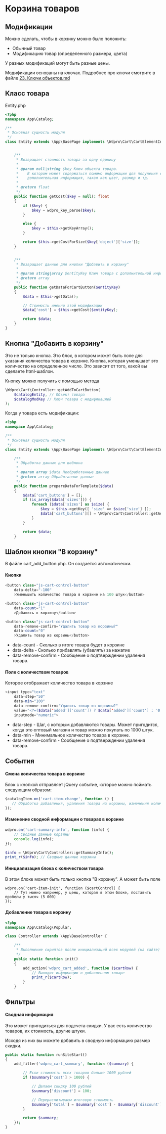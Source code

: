 # Корзина товаров

## Модификации

Можно сделать, чтобы в корзину можно было положить:

* Обычный товар
* Модификацию товар (определенного размера, цвета)

У разных модификаций могут быть разные цены.

Модификации основаны на ключах. Подробнее про ключи смотрите в файле [23. Ключи объектов.md](https://github.com/mavlutovr/wordpressmvc/blob/master/Wiki/23.%20%D0%9A%D0%BB%D1%8E%D1%87%D0%B8%20%D0%BE%D0%B1%D1%8A%D0%B5%D0%BA%D1%82%D0%BE%D0%B2.md)

## Класс товара

Entity.php

```php
<?php
namespace App\Catalog;

/**
 * Основная сущность модуля
 */
class Entity extends \App\BasePage implements \Wdpro\Cart\CartElementInterface {


    /**
	 * Возвращает стоимость товара за одну единицу
	 *
	 * @param null|string $key Ключ объекта товара.
	 *    В котором может содержаться помимо информации для получения самого объекта товара,
	 *    дополнительная информация, такая как цвет, размер и тд.
	 *
	 * @return float
	 */
	public function getCost($key = null): float
	{
		if ($key) {
			$key = wdpro_key_parse($key);
		}

		else {
			$key = $this->getKeyArray();
		}

		return $this->getCostForSize($key['object']['size']);
	}


    /**
	 * Возвращает данные для кнопки "Добавить в корзину"
	 *
	 * @param string|array $entityKey Ключ товара с дополнительной информацией, такой как цвет, размер и тп.
	 * @return array
	 */
	public function getDataForCartButton($entityKey)
	{
		$data = $this->getData();

        // Стоимость именно этой модификации
		$data['cost'] = $this->getCost($entityKey);

		return $data;
	}
}
```



## Кнопка "Добавить в корзину"

Это не только кнопка. Это блок, в котором может быть поле для указания количества товара в корзине. Кнопка, которая уменьшает это количество на определенное число. Это зависит от того, какой вы сделаете html-шаблон.

Кнопку можно получить с помощью метода

```php
\Wdpro\Cart\Controller::getAddToCartButton(
    $catalogEntity, // Объект товара
    $catalogModKey // Ключ товара с модификацией
);
```

Когда у товара есть модификации:

```php
<?php
namespace App\Catalog;

/**
 * Основная сущность модуля
 */
class Entity extends \App\BasePage implements \Wdpro\Cart\CartElementInterface {

	/**
	 * Обработка данных для шаблона
	 *
	 * @param array $data Необработанные данные
	 * @return array Обработанные данные
	 */
    public function prepareDataForTemplate($data)
	{
		$data['cart_buttons'] = [];
		if (is_array($data['sizes'])) {
			foreach ($data['sizes'] as $size) {
				$key = $this->getKey([ 'size' => $size['size'] ]);
				$data['cart_buttons'][] = \Wdpro\Cart\Controller::getAddToCartButton($this, $key);
			}
		}

		return $data;
	}
```



## Шаблон кнопки "В корзину"

В файле cart_add_button.php. Он создается автоматически.

#### Кнопки

```php
<button class="js-cart-control-button"
    data-delta="-100"
    >Уменьшить количество товара в корзине на 100 штук</button>
```

```php
<button class="js-cart-control-button"
    data-count="1"
    >Добавить в корзину</button>
```

```php
<button class="js-cart-control-button"
    data-remove-confirm="Удалить товар из корзины?"
    data-count="0"
    >Удалить товар из корзины</button>
```

* data-count - Сколько в итоге товара будет в корзине
* data-delta - Сколько прибавлять (убавлять) за нажатие
* data-remove-confirm - Сообщение о подтверждении удаления товара.

#### Поле с количеством товаров

Которое отображает количество товара в корзине

```php
<input type="text"
    data-step="50"
    data-min="100"
    data-remove-confirm="Удалить товар из корзины?"
    value="<?=($data['added']['count']) ? $data['added']['count'] : '0'?>"
    inputmode="numeric">
```

* data-step - Шаг, с которым добавляются товары. Может пригодится, когда это оптовый магазин и товар можно покупать по 1000 штук.
* data-min - Минимальное количество товара в корзине.
* data-remove-confirm - Сообщение о подтверждении удаления товара.



## События

#### Смена количества товара в корзине

Блок с кнопкой отправляет jQuery событие, которое можно поймать следующим образом:

```javascript
$catalogItem.on('cart-item-change', function () {
   // Обработка добавления, удаления товара из корзины, изменения количества товара в корзине
});
```

#### Изменение сводной информации о товарах в корзине

```javascript
wdpro.on('cart-summary-info', function (info) {
    // Сводные данные корзины
    console.log(info);
});
```

```php
$info = \Wdpro\Cart\Controller::getSummaryInfo();
print_r($info); // Сводные данные корзины
```

#### Инициализация блока с количеством товара

В этом блоке может быть только кнопка "В корзину". А может быть поле

```
wdpro.on('cart-item-init', function ($cartControl) {
	// Тут можно например, у цены, которая в этом блоке, поставить пробелы у тысяч (5 000)
});
```

#### Добавление товара в корзину

```php
<?php
namespace App\Catalog\Popular;

class Controller extends \App\BaseController {

	/**
	 * Выполнение скриптов после инициализаций всех модулей (на сайте)
	 */
	public static function init()
	{
		add_action('wdpro_cart_added', function ($cartRow) {
            // Выводит информацию о добавленном товаре
			print_r($cartRow);
		}
	}
```

## Фильтры

#### Сводная информация

Это может пригодиться для подсчета скидки. У вас есть количество товаров, их стоимость, другие штуки.

Исходя из них вы можете добавить в сводную информацию размер скидки.

```php
public static function runSiteStart()
{
    add_filter('wdpro_cart_summary', function ($summary) {

        // Если стоимость всех товаров больше 1000 рублей
        if ($summary['cost'] > 1000) {

            // Делаем скидку 100 рублей
            $summary['discount'] = 100;

            // Перерасчитываем итоговую стоимость
            $summary['total'] = $summary['cost'] - $summary['discount'];
        }

        return $summary;
    });
}
```

